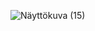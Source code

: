 ![Näyttökuva (15)](https://user-images.githubusercontent.com/70943870/197333612-05a68d08-1690-41e3-b518-2d097fdebf9f.png)
